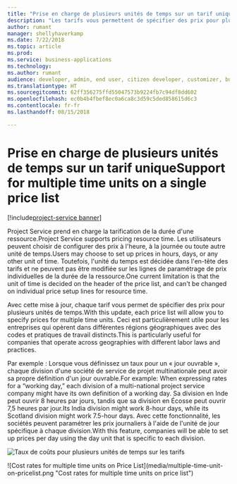 ```yaml
---
title: "Prise en charge de plusieurs unités de temps sur un tarif unique"
description: "Les tarifs vous permettent de spécifier des prix pour plusieurs unités de temps"
author: rumant
manager: shellyhaverkamp
ms.date: 7/22/2018
ms.topic: article
ms.prod: 
ms.service: business-applications
ms.technology: 
ms.author: rumant
audience: developer, admin, end user, citizen developer, customizer, business analyst, IT pro
ms.translationtype: HT
ms.sourcegitcommit: 62ff356275ffd55047573b9224fb7c94df8dd602
ms.openlocfilehash: ec0b4b4fbef8ec0a6ca8c3d59c5ded858615d6c3
ms.contentlocale: fr-fr
ms.lasthandoff: 08/15/2018

---
```

#   <a name="support-for-multiple-time-units-on-a-single-price-list"></a><span data-ttu-id="839ce-103">Prise en charge de plusieurs unités de temps sur un tarif unique</span><span class="sxs-lookup"><span data-stu-id="839ce-103">Support for multiple time units on a single price list</span></span>

[!include[project-service banner](../../../includes/project-service.md)]




<span data-ttu-id="839ce-104">Project Service prend en charge la tarification de la durée d'une ressource.</span><span class="sxs-lookup"><span data-stu-id="839ce-104">Project Service supports pricing resource time.</span></span> <span data-ttu-id="839ce-105">Les utilisateurs peuvent choisir de configurer des prix à l'heure, à la journée ou toute autre unité de temps.</span><span class="sxs-lookup"><span data-stu-id="839ce-105">Users may choose to set up prices in hours, days, or any other unit of time.</span></span> <span data-ttu-id="839ce-106">Toutefois, l'unité du temps est décidée dans l'en-tête des tarifs et ne peuvent pas être modifiée sur les lignes de paramétrage de prix individuelles de la durée de la ressource.</span><span class="sxs-lookup"><span data-stu-id="839ce-106">One current limitation is that the unit of time is decided on the header of the price list, and can't be changed on individual price setup lines for resource time.</span></span> 

<span data-ttu-id="839ce-107">Avec cette mise à jour, chaque tarif vous permet de spécifier des prix pour plusieurs unités de temps.</span><span class="sxs-lookup"><span data-stu-id="839ce-107">With this update, each price list will allow you to specify prices for multiple time units.</span></span> <span data-ttu-id="839ce-108">Ceci est particulièrement utile pour les entreprises qui opèrent dans différentes régions géographiques avec des codes et pratiques de travail distincts.</span><span class="sxs-lookup"><span data-stu-id="839ce-108">This is particularly useful for companies that operate across geographies with different labor laws and practices.</span></span> 

<span data-ttu-id="839ce-109">Par exemple : Lorsque vous définissez un taux pour un « jour ouvrable », chaque division d'une société de service de projet multinationale peut avoir sa propre définition d'un jour ouvrable.</span><span class="sxs-lookup"><span data-stu-id="839ce-109">For example: When expressing rates for a “working day,” each division of a multi-national project service company might have its own definition of a working day.</span></span> <span data-ttu-id="839ce-110">Sa division en Inde peut ouvrir 8 heures par jours, tandis que sa division en Écosse peut ouvrir 7,5 heures par jour.</span><span class="sxs-lookup"><span data-stu-id="839ce-110">Its India division might work 8-hour days, while its Scotland division might work 7.5-hour days.</span></span> <span data-ttu-id="839ce-111">Avec cette fonctionnalité, les sociétés peuvent paramétrer les prix journaliers à l'aide de l'unité de jour spécifique à chaque division.</span><span class="sxs-lookup"><span data-stu-id="839ce-111">With this feature, companies will be able to set up prices per day using the day unit that is specific to each division.</span></span>

<span data-ttu-id="839ce-112">![Taux de coûts pour plusieurs unités de temps sur les tarifs](media/multiple-time-unit-on-pricelist.png "Taux de coûts pour plusieurs unités de temps sur les tarifs")
<!-- Picture 2 --></span><span class="sxs-lookup"><span data-stu-id="839ce-112">![Cost rates for multiple time units on Price List](media/multiple-time-unit-on-pricelist.png "Cost rates for multiple time units on price list")
<!-- Picture 2 --></span></span>

